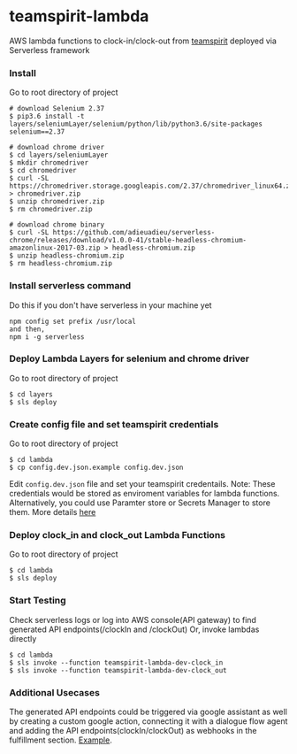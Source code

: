 # teamspirit-lambda
AWS lambda functions to clock-in/clock-out from [teamspirit](https://www.teamspirit.com/) deployed via Serverless framework

### Install
Go to root directory of project
```buildoutcfg
# download Selenium 2.37
$ pip3.6 install -t layers/seleniumLayer/selenium/python/lib/python3.6/site-packages selenium==2.37

# download chrome driver
$ cd layers/seleniumLayer
$ mkdir chromedriver
$ cd chromedriver
$ curl -SL https://chromedriver.storage.googleapis.com/2.37/chromedriver_linux64.zip > chromedriver.zip
$ unzip chromedriver.zip
$ rm chromedriver.zip

# download chrome binary
$ curl -SL https://github.com/adieuadieu/serverless-chrome/releases/download/v1.0.0-41/stable-headless-chromium-amazonlinux-2017-03.zip > headless-chromium.zip
$ unzip headless-chromium.zip
$ rm headless-chromium.zip

```

### Install serverless command
Do this if you don't have serverless in your machine yet
```Try running,
npm config set prefix /usr/local
and then,
npm i -g serverless
```

### Deploy Lambda Layers for selenium and chrome driver
Go to root directory of project
```buildoutcfg
$ cd layers
$ sls deploy 
```

### Create config file and set teamspirit credentials
Go to root directory of project
```buildoutcfg
$ cd lambda
$ cp config.dev.json.example config.dev.json 
```
Edit `config.dev.json` file and set your teamspirit credentails. 
Note: These credentials would be stored as enviroment variables for lambda functions. Alternatively, you could use Paramter store or Secrets Manager to store them. More details [here](https://serverless-stack.com/chapters/storing-secrets-in-serverless-apps.html)

### Deploy clock_in and clock_out Lambda Functions
Go to root directory of project
```buildoutcfg
$ cd lambda
$ sls deploy 
```

### Start Testing 
Check serverless logs or log into AWS console(API gateway) to find generated API endpoints(/clockIn and /clockOut) 
Or, invoke lambdas directly
```buildoutcfg
$ cd lambda
$ sls invoke --function teamspirit-lambda-dev-clock_in
$ sls invoke --function teamspirit-lambda-dev-clock_out
```

### Additional Usecases
The generated API endpoints could be triggered via google assistant as well by creating a custom google action, connecting it with a dialogue flow agent and adding the API endpoints(clockIn/clockOut) as webhooks in the fulfillment section. [Example](https://codelabs.developers.google.com/codelabs/actions-1/?hl=ja#0).

